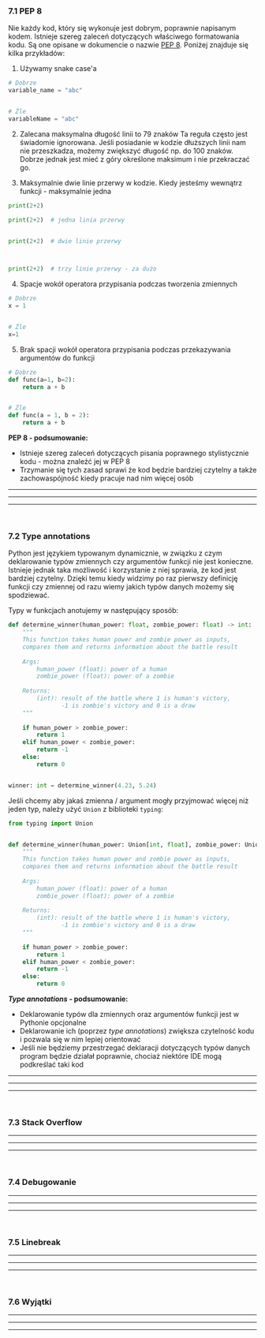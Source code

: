 ### 7.1 PEP 8
Nie każdy kod, który się wykonuje jest dobrym, poprawnie napisanym kodem. Istnieje szereg zaleceń dotyczących właściwego formatowania kodu. Są one opisane w dokumencie o nazwie [PEP 8](https://peps.python.org/pep-0008/). Poniżej znajduje się kilka przykładów:

1. Używamy snake case'a
```python
# Dobrze
variable_name = "abc"


# Źle
variableName = "abc"
```

2. Zalecana maksymalna długość linii to 79 znaków
Ta reguła często jest świadomie ignorowana. Jeśli posiadanie w kodzie dłuższych linii nam nie przeszkadza, możemy zwiększyć długość np. do 100 znaków. Dobrze jednak jest mieć z góry określone maksimum i nie przekraczać go.

3. Maksymalnie dwie linie przerwy w kodzie. Kiedy jesteśmy wewnątrz funkcji - maksymalnie jedna

```python
print(2+2)

print(2+2)  # jedna linia przerwy


print(2+2)  # dwie linie przerwy



print(2+2)  # trzy linie przerwy - za dużo
```

4. Spacje wokół operatora przypisania podczas tworzenia zmiennych
```python
# Dobrze
x = 1


# Źle
x=1
```

5. Brak spacji wokół operatora przypisania podczas przekazywania argumentów do funkcji
```python
# Dobrze
def func(a=1, b=2):
    return a + b


# Źle
def func(a = 1, b = 2):
    return a + b
```

**PEP 8 - podsumowanie:**
- Istnieje szereg zaleceń dotyczących pisania poprawnego stylistycznie kodu - można znaleźć jej w PEP 8
- Trzymanie się tych zasad sprawi że kod będzie bardziej czytelny a także zachowaspójność kiedy pracuje nad nim więcej osób
---
---
---
&nbsp;
### 7.2 Type annotations
Python jest językiem typowanym dynamicznie, w związku z czym deklarowanie typów zmiennych czy argumentów funkcji nie jest konieczne. Istnieje jednak taka możliwość i korzystanie z niej sprawia, że kod jest bardziej czytelny. Dzięki temu kiedy widzimy po raz pierwszy definicję funkcji czy zmiennej od razu wiemy jakich typów danych możemy się spodziewać.

Typy w funkcjach anotujemy w następujący sposób:
```python
def determine_winner(human_power: float, zombie_power: float) -> int:
    """
    This function takes human power and zombie power as inputs,
    compares them and returns information about the battle result
    
    Args:
        human_power (float): power of a human
        zombie_power (float): power of a zombie
    
    Returns:
        (int): result of the battle where 1 is human's victory,
               -1 is zombie's victory and 0 is a draw
    """
    
    if human_power > zombie_power:
        return 1
    elif human_power < zombie_power:
        return -1
    else:
        return 0


winner: int = determine_winner(4.23, 5.24)
```

Jeśli chcemy aby jakaś zmienna / argument mogły przyjmować więcej niż jeden typ, należy użyć `Union` z biblioteki `typing`:

```python
from typing import Union


def determine_winner(human_power: Union[int, float], zombie_power: Union[int, float]) -> int:
    """
    This function takes human power and zombie power as inputs,
    compares them and returns information about the battle result
    
    Args:
        human_power (float): power of a human
        zombie_power (float): power of a zombie
    
    Returns:
        (int): result of the battle where 1 is human's victory,
               -1 is zombie's victory and 0 is a draw
    """
    
    if human_power > zombie_power:
        return 1
    elif human_power < zombie_power:
        return -1
    else:
        return 0
```

***Type annotations* - podsumowanie:**
- Deklarowanie typów dla zmiennych oraz argumentów funkcji jest w Pythonie opcjonalne
- Deklarowanie ich (poprzez *type annotations*) zwiększa czytelność kodu i pozwala się w nim lepiej orientować
- Jeśli nie będziemy przestrzegać deklaracji dotyczących typów danych program będzie działał poprawnie, chociaż niektóre IDE mogą podkreślać taki kod
---
---
---
&nbsp;
### 7.3 Stack Overflow

---
---
---
&nbsp;
### 7.4 Debugowanie

---
---
---
&nbsp;
### 7.5 Linebreak

---
---
---
&nbsp;
### 7.6 Wyjątki

---
---
---
&nbsp;
